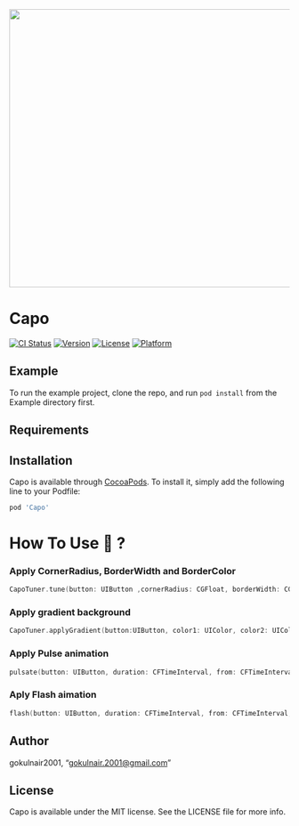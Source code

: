 <img src = "https://user-images.githubusercontent.com/56252259/103150031-c6722280-4795-11eb-83f1-7edfc7ccdcb3.png" width = 1000, height = 500>


# Capo

[![CI Status](https://img.shields.io/travis/gokulnair2001/Capo.svg?style=flat)](https://travis-ci.org/gokulnair2001/Capo)
[![Version](https://img.shields.io/cocoapods/v/Capo.svg?style=flat)](https://cocoapods.org/pods/Capo)
[![License](https://img.shields.io/cocoapods/l/Capo.svg?style=flat)](https://cocoapods.org/pods/Capo)
[![Platform](https://img.shields.io/cocoapods/p/Capo.svg?style=flat)](https://cocoapods.org/pods/Capo)

## Example

To run the example project, clone the repo, and run `pod install` from the Example directory first.

## Requirements

## Installation

Capo is available through [CocoaPods](https://cocoapods.org). To install
it, simply add the following line to your Podfile:

```ruby
pod 'Capo'
```
# How To Use 📁 ?

### Apply CornerRadius, BorderWidth and BorderColor

```swift
CapoTuner.tune(button: UIButton ,cornerRadius: CGFloat, borderWidth: CGFloat, borderColor: UIColor )
```

### Apply gradient background

```swift
CapoTuner.applyGradient(button:UIButton, color1: UIColor, color2: UIColor, cornerRadius: CGFloat) 
```
### Apply Pulse animation

```swift
pulsate(button: UIButton, duration: CFTimeInterval, from: CFTimeInterval, to: CFTimeInterval, autoReverse: Bool = false, repeatCount: Float = 0,velocity: CGFloat, damping: CGFloat)
```

### Aply Flash aimation

```swift
flash(button: UIButton, duration: CFTimeInterval, from: CFTimeInterval, to: CFTimeInterval, autoReverse: Bool = false, repeatCount: Float = 0)
```

## Author

gokulnair2001, “gokulnair.2001@gmail.com”

## License

Capo is available under the MIT license. See the LICENSE file for more info.
